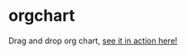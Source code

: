 # orgchart
Drag and drop org chart, [see it in action here!](https://gregbabcock.github.io/orgchart/)
